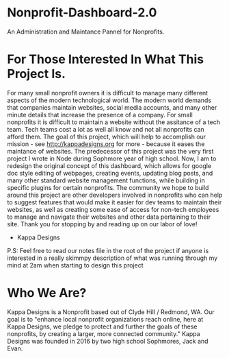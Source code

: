 # Nonprofit-Dashboard-2.0

An Administration and Maintance Pannel for Nonprofits.

# For Those Interested In What This Project Is.

For many small nonprofit owners it is difficult to manage many different aspects of the modern technological world. The modern world demands that companies
maintain websites, social media accounts, and many other minute details that increase the presence of a company. For small nonprofits it is difficult to maintain
a website without the assitance of a tech team. Tech teams cost a lot as well all know and not all nonprofits can afford them. The goal of this project, which will
help to accomplish our mission - see http://kappadesigns.org for more - because it eases the maintance of websites. The predecessor of this project was the very first
project I wrote in Node during Sophmore year of high school. Now, I am to redesign the original concept of this dashboard, which allows for google doc style editing of
webpages, creating events, updating blog posts, and many other standard website management functions, while building in specific plugins for certain nonprofits. The community
we hope to build around this project are other developers involved in nonprofits who can help to suggest features that would make it easier for dev teams to maintain
their websites, as well as creating some ease of access for non-tech employees to manage and navigate their websites and other data pertaining to their site. Thank you for
stopping by and reading up on our labor of love!
- Kappa Designs

P.S: Feel free to read our notes file in the root of the project if anyone is interested in a really skimmpy description of what was running through my mind at 2am
when starting to design this project

# Who We Are?

Kappa Designs is a Nonprofit based out of Clyde Hill / Redmond, WA. Our goal is to "enhance local nonprofit organizations reach online, here at Kappa Designs, 
we pledge to protect and further the goals of these nonprofits, by creating a larger, more connected community." Kappa Designs was founded in 2016 by two 
high school Sophmores, Jack and Evan.
